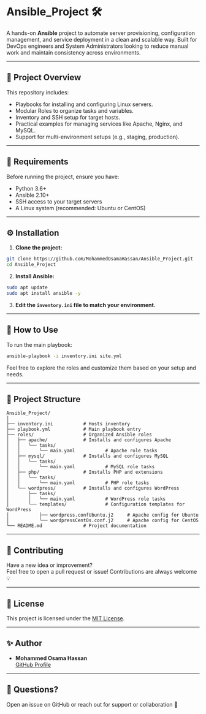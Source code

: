 # Ansible_Project 🛠️

A hands-on **Ansible** project to automate server provisioning, configuration management, and service deployment in a clean and scalable way. Built for DevOps engineers and System Administrators looking to reduce manual work and maintain consistency across environments.

---

## 📌 Project Overview

This repository includes:

- Playbooks for installing and configuring Linux servers.
- Modular Roles to organize tasks and variables.
- Inventory and SSH setup for target hosts.
- Practical examples for managing services like Apache, Nginx, and MySQL.
- Support for multi-environment setups (e.g., staging, production).

---

## 🚀 Requirements

Before running the project, ensure you have:

- Python 3.6+
- Ansible 2.10+
- SSH access to your target servers
- A Linux system (recommended: Ubuntu or CentOS)

---

## ⚙️ Installation

1. **Clone the project:**

```bash
git clone https://github.com/MohammedOsamaHassan/Ansible_Project.git
cd Ansible_Project
```

2. **Install Ansible:**

```bash
sudo apt update
sudo apt install ansible -y
```

3. **Edit the `inventory.ini` file to match your environment.**

---

## 🧪 How to Use

To run the main playbook:

```bash
ansible-playbook -i inventory.ini site.yml
```

Feel free to explore the roles and customize them based on your setup and needs.

---

## 📁 Project Structure
```text
Ansible_Project/
│
├── inventory.ini           # Hosts inventory
├── playbook.yml            # Main playbook entry
├── roles/                  # Organized Ansible roles
│   ├── apache/             # Installs and configures Apache
│   │   └── tasks/
│   │       └── main.yaml           # Apache role tasks
│   ├── mysql/              # Installs and configures MySQL
│   │   └── tasks/
│   │       └── main.yaml           # MySQL role tasks
│   ├── php/                # Installs PHP and extensions
│   │   └── tasks/
│   │       └── main.yaml           # PHP role tasks
│   └── wordpress/          # Installs and configures WordPress
│       ├── tasks/
│       │   └── main.yaml           # WordPress role tasks
│       └── templates/              # Configuration templates for WordPress
│           ├── wordpress.confUbuntu.j2     # Apache config for Ubuntu
│           └── wordpressCentOs.conf.j2     # Apache config for CentOS
└── README.md               # Project documentation

```

---

## 👥 Contributing

Have a new idea or improvement?  
Feel free to open a pull request or issue! Contributions are always welcome 💡

---

## 📄 License

This project is licensed under the [MIT License](LICENSE).

---

## ✨ Author

- **Mohammed Osama Hassan**  
[GitHub Profile](https://github.com/MohammedOsamaHassan)

---

## 💬 Questions?

Open an issue on GitHub or reach out for support or collaboration 🤝
